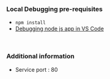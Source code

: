 ### Local Debugging pre-requisites
* ```npm install```
* [Debugging node js app in VS Code](https://code.visualstudio.com/docs/nodejs/nodejs-debugging)

<br/>

### Additional information
* Service port : 80